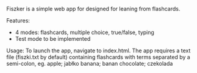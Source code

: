 Fiszker is a simple web app for designed for leaning from flashcards.

Features:
- 4 modes: flashcards, multiple choice, true/false, typing
- Test mode to be implemented

Usage:
To launch the app, navigate to index.html. The app requires a text file (fiszki.txt by default) containing flashcards with terms separated by a semi-colon, eg.
  apple; jabłko
  banana; banan
  chocolate; czekolada
